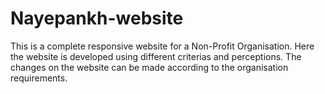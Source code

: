 # Nayepankh-website
This is a complete responsive website for a Non-Profit Organisation.
Here the website is developed using different criterias and perceptions.
The changes on the website can be made according to the organisation requirements.
